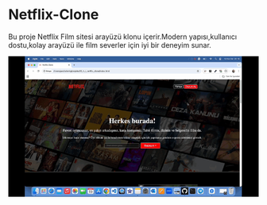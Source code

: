 # Netflix-Clone

Bu proje Netflix Film sitesi arayüzü klonu içerir.Modern yapısı,kullanıcı dostu,kolay arayüzü ile film severler için iyi bir deneyim sunar. 

<img src="netflix-clone.gif" width="auto"> 

